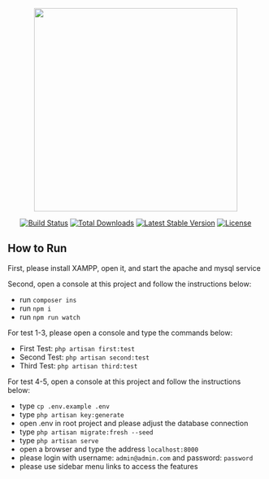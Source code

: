 <p align="center"><a href="https://laravel.com" target="_blank"><img src="https://raw.githubusercontent.com/laravel/art/master/logo-lockup/5%20SVG/2%20CMYK/1%20Full%20Color/laravel-logolockup-cmyk-red.svg" width="400"></a></p>

<p align="center">
<a href="https://travis-ci.org/laravel/framework"><img src="https://travis-ci.org/laravel/framework.svg" alt="Build Status"></a>
<a href="https://packagist.org/packages/laravel/framework"><img src="https://img.shields.io/packagist/dt/laravel/framework" alt="Total Downloads"></a>
<a href="https://packagist.org/packages/laravel/framework"><img src="https://img.shields.io/packagist/v/laravel/framework" alt="Latest Stable Version"></a>
<a href="https://packagist.org/packages/laravel/framework"><img src="https://img.shields.io/packagist/l/laravel/framework" alt="License"></a>
</p>

## How to Run

First, please install XAMPP, open it, and start the apache and mysql service

Second, open a console at this project and follow the instructions below:

- run `composer ins`
- run `npm i`
- run `npm run watch`

For test 1-3, please open a console and type the commands below:

- First Test: `php artisan first:test`
- Second Test: `php artisan second:test`
- Third Test: `php artisan third:test`

For test 4-5, open a console at this project and follow the instructions below:

- type `cp .env.example .env`
- type `php artisan key:generate`
- open .env in root project and please adjust the database connection
- type `php artisan migrate:fresh --seed`
- type `php artisan serve`
- open a browser and type the address `localhost:8000`
- please login with username: `admin@admin.com` and password: `password`
- please use sidebar menu links to access the features
